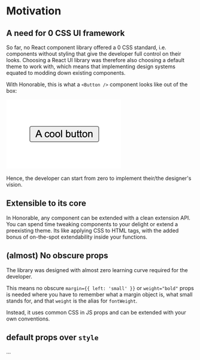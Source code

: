 # Motivation

## A need for 0 CSS UI framework

So far, no React component library offered a 0 CSS standard, i.e. components without styling that give the developer full control on their looks. Choosing a React UI library was therefore also choosing a default theme to work with, which means that implementing design systems equated to modding down existing components.

With Honorable, this is what a `<Button />` component looks like out of the box:

![A simple button, without CSS](<.gitbook/assets/Screenshot 2022-04-13 at 03.12.11.png>)

Hence, the developer can start from zero to implement their/the designer's vision.

## Extensible to its core

In Honorable, any component can be extended with a clean extension API. You can spend time tweaking components to your delight or extend a preexisting theme. Its like applying CSS to HTML tags, with the added bonus of on-the-spot extendability inside your functions.

## (almost) No obscure props

The library was designed with almost zero learning curve required for the developer.

This means no obscure `margin={{ left: 'small' }}` or `weight="bold"` props is needed where you have to remember what a margin object is, what small stands for, and that `weight` is the alias for `fontWeight`.

Instead, it uses common CSS in JS props and can be extended with your own conventions.

## default props over `style`

...
